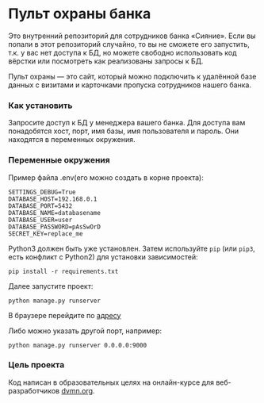 # Пульт охраны банка

Это внутренний репозиторий для сотрудников банка «Сияние». Если вы попали в этот репозиторий случайно, то вы не сможете его запустить, т.к. у вас нет доступа к БД, но можете свободно использовать код вёрстки или посмотреть как реализованы запросы к БД.

Пульт охраны — это сайт, который можно подключить к удалённой базе данных с визитами и карточками пропуска сотрудников нашего банка.

### Как установить

Запросите доступ к БД у менеджера вашего банка. Для доступа вам понадобятся хост, порт, имя базы, имя пользователя и пароль. Они находятся в переменных окружения.

### Переменные окружения

Пример файла .env(его можно создать в корне проекта):

```
SETTINGS_DEBUG=True
DATABASE_HOST=192.168.0.1
DATABASE_PORT=5432
DATABASE_NAME=databasename
DATABASE_USER=user
DATABASE_PASSWORD=pAsSwOrD
SECRET_KEY=replace_me
```

Python3 должен быть уже установлен. 
Затем используйте `pip` (или `pip3`, есть конфликт с Python2) для установки зависимостей:
```
pip install -r requirements.txt
```

Далее запустите проект:

```
python manage.py runserver
```

 В браузере перейдите по [адресу](127.0.0.1:8000)
 
 Либо можно указать другой порт, например:

 ```
python manage.py runserver 0.0.0.0:9000
 ```

### Цель проекта

Код написан в образовательных целях на онлайн-курсе для веб-разработчиков [dvmn.org](https://dvmn.org/).